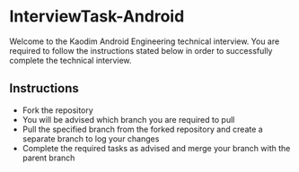 # InterviewTask-Android

Welcome to the Kaodim Android Engineering technical interview. You are required to follow the instructions stated below in order to successfully complete the technical interview.

## Instructions
- Fork the repository
- You will be advised which branch you are required to pull
- Pull the specified branch from the forked repository and create a separate branch to log your changes
- Complete the required tasks as advised and merge your branch with the parent branch
